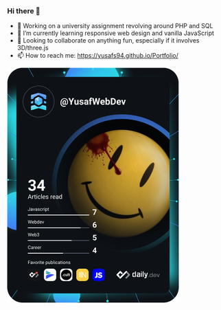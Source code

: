 ### Hi there 👋

<!--
**YusafS94/YusafS94** is a ✨ _special_ ✨ repository because its `README.md` (this file) appears on your GitHub profile.

Here are some ideas to get you started:

- 🔭 I’m currently working on ...
- 🌱 I’m currently learning ...
- 👯 I’m looking to collaborate on ...
- 🤔 I’m looking for help with ...
- 💬 Ask me about ...
- 📫 How to reach me: ...
- 😄 Pronouns: ...
- ⚡ Fun fact: ...
-->
- 🔭 Working on a university assignment revolving around PHP and SQL
- 🌱 I’m currently learning responsive web design and vanilla JavaScript
- 👯 Looking to collaborate on anything fun, especially if it involves 3D/three.js
- 📫 How to reach me: https://yusafs94.github.io/Portfolio/



<!-- <a href="https://app.daily.dev/YusafWebDev"><img src="https://api.daily.dev/devcards/c5bde001c23242db9c1afee378cdb4fc.png?r=ix4" width="400" alt="Yusaf's Dev Card"/></a> -->
<a href="https://app.daily.dev/YusafS94"><img src="https://github.com/YusafS94/YusafS94/blob/master/devcard.svg" width="400" alt="YusafS94"/></a>
